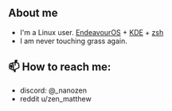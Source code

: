 ## About me

- I'm a Linux user. [EndeavourOS](https://endeavouros.com/) + [KDE](https://kde.org/) + [zsh](https://ohmyz.sh/)
- I am never touching grass again.

<!--
**xevansz/xevansz** is a ✨ _special_ ✨ repository because its `README.md` (this file) appears on your GitHub profile.

Here are some ideas to get you started:

- 🔭 I’m currently working on ...
- 🌱 I’m currently learning ...
- 👯 I’m looking to collaborate on ...
- 🤔 I’m looking for help with ...
- 💬 Ask me about ...
-->
## 📫 How to reach me: 
- discord: @\_nanozen
- reddit u/zen_matthew
<!--
- 😄 Pronouns: ...
- ⚡ Fun fact: ...
-->
